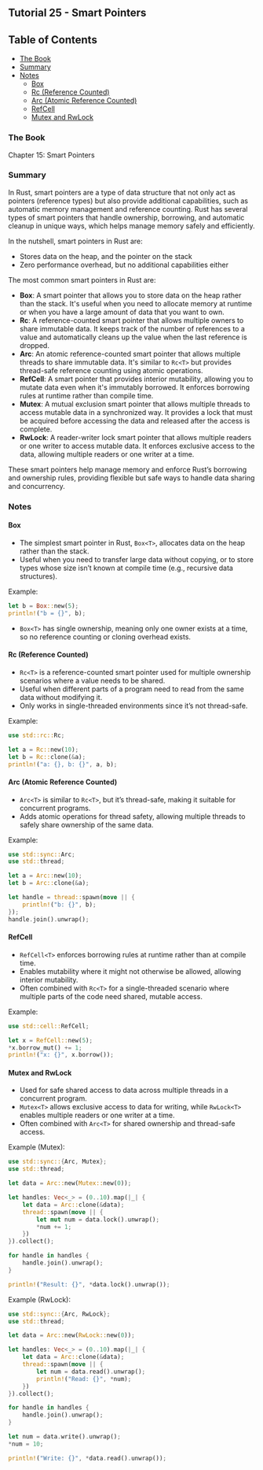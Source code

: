 ## Tutorial 25 - Smart Pointers

## Table of Contents

<!-- vim-markdown-toc GFM -->

* [The Book](#the-book)
* [Summary](#summary)
* [Notes](#notes)
    * [Box<T>](#boxt)
    * [Rc<T> (Reference Counted)](#rct-reference-counted)
    * [Arc<T> (Atomic Reference Counted)](#arct-atomic-reference-counted)
    * [RefCell<T>](#refcellt)
    * [Mutex<T> and RwLock<T>](#mutext-and-rwlockt)

<!-- vim-markdown-toc -->

### The Book

Chapter 15: Smart Pointers

### Summary

In Rust, smart pointers are a type of data structure that not only act as pointers (reference types) but also provide additional capabilities, such as automatic memory management and reference counting. Rust has several types of smart pointers that handle ownership, borrowing, and automatic cleanup in unique ways, which helps manage memory safely and efficiently.

In the nutshell, smart pointers in Rust are:

- Stores data on the heap, and the pointer on the stack
- Zero performance overhead, but no additional capabilities either

The most common smart pointers in Rust are:

- **Box<T>**: A smart pointer that allows you to store data on the heap rather than the stack. It's useful when you need to allocate memory at runtime or when you have a large amount of data that you want to own.
- **Rc<T>**: A reference-counted smart pointer that allows multiple owners to share immutable data. It keeps track of the number of references to a value and automatically cleans up the value when the last reference is dropped.
- **Arc<T>**: An atomic reference-counted smart pointer that allows multiple threads to share immutable data. It's similar to `Rc<T>` but provides thread-safe reference counting using atomic operations.
- **RefCell<T>**: A smart pointer that provides interior mutability, allowing you to mutate data even when it's immutably borrowed. It enforces borrowing rules at runtime rather than compile time.
- **Mutex<T>**: A mutual exclusion smart pointer that allows multiple threads to access mutable data in a synchronized way. It provides a lock that must be acquired before accessing the data and released after the access is complete.
- **RwLock<T>**: A reader-writer lock smart pointer that allows multiple readers or one writer to access mutable data. It enforces exclusive access to the data, allowing multiple readers or one writer at a time.

These smart pointers help manage memory and enforce Rust’s borrowing and ownership rules, providing flexible but safe ways to handle data sharing and concurrency.

### Notes

#### Box<T>

- The simplest smart pointer in Rust, `Box<T>`, allocates data on the heap rather than the stack.
- Useful when you need to transfer large data without copying, or to store types whose size isn’t known at compile time (e.g., recursive data structures).

Example:

```rust
let b = Box::new(5);
println!("b = {}", b);
```

- `Box<T>` has single ownership, meaning only one owner exists at a time, so no reference counting or cloning overhead exists.

#### Rc<T> (Reference Counted)

- `Rc<T>` is a reference-counted smart pointer used for multiple ownership scenarios where a value needs to be shared.
- Useful when different parts of a program need to read from the same data without modifying it.
- Only works in single-threaded environments since it’s not thread-safe.

Example:

```rust
use std::rc::Rc;

let a = Rc::new(10);
let b = Rc::clone(&a);
println!("a: {}, b: {}", a, b);
```

#### Arc<T> (Atomic Reference Counted)

- `Arc<T>` is similar to `Rc<T>`, but it’s thread-safe, making it suitable for concurrent programs.
- Adds atomic operations for thread safety, allowing multiple threads to safely share ownership of the same data.

Example:

```rust
use std::sync::Arc;
use std::thread;

let a = Arc::new(10);
let b = Arc::clone(&a);

let handle = thread::spawn(move || {
    println!("b: {}", b);
});
handle.join().unwrap();
```

#### RefCell<T>

- `RefCell<T>` enforces borrowing rules at runtime rather than at compile time.
- Enables mutability where it might not otherwise be allowed, allowing interior mutability.
- Often combined with `Rc<T>` for a single-threaded scenario where multiple parts of the code need shared, mutable access.

Example:

```rust
use std::cell::RefCell;

let x = RefCell::new(5);
*x.borrow_mut() += 1;
println!("x: {}", x.borrow());
```

#### Mutex<T> and RwLock<T>

- Used for safe shared access to data across multiple threads in a concurrent program.
- `Mutex<T>` allows exclusive access to data for writing, while `RwLock<T>` enables multiple readers or one writer at a time.
- Often combined with `Arc<T>` for shared ownership and thread-safe access.

Example (Mutex):

```rust
use std::sync::{Arc, Mutex};
use std::thread;

let data = Arc::new(Mutex::new(0));

let handles: Vec<_> = (0..10).map(|_| {
    let data = Arc::clone(&data);
    thread::spawn(move || {
        let mut num = data.lock().unwrap();
        *num += 1;
    })
}).collect();

for handle in handles {
    handle.join().unwrap();
}

println!("Result: {}", *data.lock().unwrap());
```

Example (RwLock):

```rust
use std::sync::{Arc, RwLock};
use std::thread;

let data = Arc::new(RwLock::new(0));

let handles: Vec<_> = (0..10).map(|_| {
    let data = Arc::clone(&data);
    thread::spawn(move || {
        let num = data.read().unwrap();
        println!("Read: {}", *num);
    })
}).collect();

for handle in handles {
    handle.join().unwrap();
}

let num = data.write().unwrap();
*num = 10;

println!("Write: {}", *data.read().unwrap());
```
